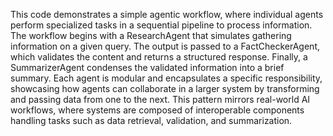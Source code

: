 This code demonstrates a simple agentic workflow, where individual agents perform specialized tasks in a sequential pipeline to process information. The workflow begins with a ResearchAgent that simulates gathering information on a given query. The output is passed to a FactCheckerAgent, which validates the content and returns a structured response. Finally, a SummarizerAgent condenses the validated information into a brief summary. Each agent is modular and encapsulates a specific responsibility, showcasing how agents can collaborate in a larger system by transforming and passing data from one to the next. This pattern mirrors real-world AI workflows, where systems are composed of interoperable components handling tasks such as data retrieval, validation, and summarization.